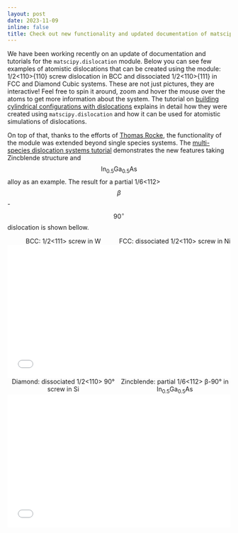 ```yaml
---
layout: post
date: 2023-11-09 
inline: false
title: Check out new functionality and updated documentation of matscipy.
---
```


We have been working recently on an update of documentation and tutorials for the `matscipy.dislocation` module. Below you can see few examples of atomistic dislocations that can be created using the module: 1/2<110>{110} screw dislocation in BCC and dissociated 1/2<110>{111} in FCC and Diamond Cubic systems. These are not just pictures, they are interactive! Feel free to spin it around, zoom and hover the mouse over the atoms to get more information about the system. The tutorial on [building cylindrical configurations with dislocations](https://libatoms.github.io/matscipy/applications/cylinder_configurations.html) explains in detail how they were created using `matscipy.dislocation` and how it can be used for atomistic simulations of dislocations. 

On top of that, thanks to the efforts of [Thomas Rocke](https://github.com/thomas-rocke), the functionality of the module was extended beyond single species systems. The [multi-species dislocation systems tutorial](https://libatoms.github.io/matscipy/applications/multispecies_dislocations.html) demonstrates the new features taking Zincblende structure and $$\text{In}_{0.5} \text{Ga}_{0.5} \text{As}$$ alloy as an example. The result for a partial 1/6<112> $$\beta$$-$$90^\circ$$ dislocation is shown bellow.


<div style="display: flex; justify-content: space-between;">
    <div style="width: 50%; text-align: center;">BCC: 1/2<111> screw in W </div>
    <div style="width: 50%; text-align: center;">FCC: dissociated 1/2<110> screw in Ni</div>
</div>

<iframe src="/assets/html/W_Ni_demo.html"
    sandbox="allow-same-origin allow-scripts"
    width="100%"
    height="300"
    scrolling="no"
    seamless="seamless"
    frameborder="0">
</iframe>

<div style="display: flex; justify-content: space-between;">
    <div style="width: 50%; text-align: center;">Diamond: dissociated 1/2<110> 90&deg; screw in Si </div>
    <div style="width: 50%; text-align: center;">Zincblende: partial 1/6<112> &beta;-90&deg; in In<sub>0.5</sub>Ga<sub>0.5</sub>As</div>
</div>

<iframe src="/assets/html/Si_GaAs_demo.html"
    sandbox="allow-same-origin allow-scripts"
    width="100%"
    height="300"
    scrolling="no"
    seamless="seamless"
    frameborder="0">
</iframe>
